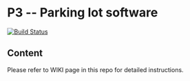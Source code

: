 # P3 -- Parking lot software

[![Build Status](https://focs.ji.sjtu.edu.cn:2222/api/badges/ENGR151-21/pgroup-16/status.svg)](https://focs.ji.sjtu.edu.cn:2222/ENGR151-21/pgroup-16)

## Content
Please refer to WIKI page in this repo for detailed instructions.
